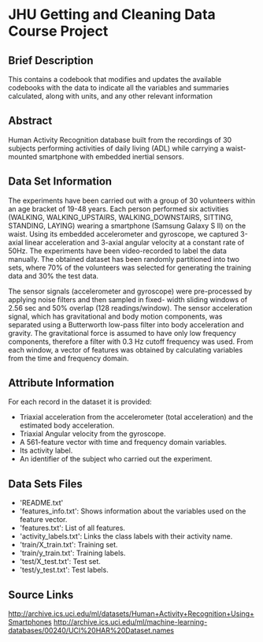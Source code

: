# JHU Getting and Cleaning Data Course Project
## Brief Description
This contains a codebook that modifies and updates the available codebooks with the data to indicate all the variables and 
summaries calculated, along with units, and any other relevant information
## Abstract 
Human Activity Recognition database built from the recordings of 30 subjects performing activities of daily living (ADL) 
while carrying a waist-mounted smartphone with embedded inertial sensors.
## Data Set Information
The experiments have been carried out with a group of 30 volunteers within an age bracket of 19-48 years. Each person 
performed six activities (WALKING, WALKING_UPSTAIRS, WALKING_DOWNSTAIRS, SITTING, STANDING, LAYING) wearing a 
smartphone (Samsung Galaxy S II) on the waist. Using its embedded accelerometer and gyroscope, we captured 3-axial linear 
acceleration and 3-axial angular velocity at a constant rate of 50Hz. The experiments have been video-recorded to label the 
data manually. The obtained dataset has been randomly partitioned into two sets, where 70% of the volunteers was selected 
for generating the training data and 30% the test data.

The sensor signals (accelerometer and gyroscope) were pre-processed by applying noise filters and then sampled in fixed-
width sliding windows of 2.56 sec and 50% overlap (128 readings/window). The sensor acceleration signal, which has 
gravitational and body motion components, was separated using a Butterworth low-pass filter into body acceleration and 
gravity. The gravitational force is assumed to have only low frequency components, therefore a filter with 0.3 Hz cutoff 
frequency was used. From each window, a vector of features was obtained by calculating variables from the time and frequency domain.
## Attribute Information
For each record in the dataset it is provided: 
- Triaxial acceleration from the accelerometer (total acceleration) and the estimated body acceleration. 
- Triaxial Angular velocity from the gyroscope. 
- A 561-feature vector with time and frequency domain variables.
- Its activity label.
- An identifier of the subject who carried out the experiment.
## Data Sets Files
- 'README.txt'
- 'features_info.txt': Shows information about the variables used on the feature vector.
- 'features.txt': List of all features.
- 'activity_labels.txt': Links the class labels with their activity name.
- 'train/X_train.txt': Training set.
- 'train/y_train.txt': Training labels.
- 'test/X_test.txt': Test set.
- 'test/y_test.txt': Test labels.
## Source Links
http://archive.ics.uci.edu/ml/datasets/Human+Activity+Recognition+Using+Smartphones
http://archive.ics.uci.edu/ml/machine-learning-databases/00240/UCI%20HAR%20Dataset.names
